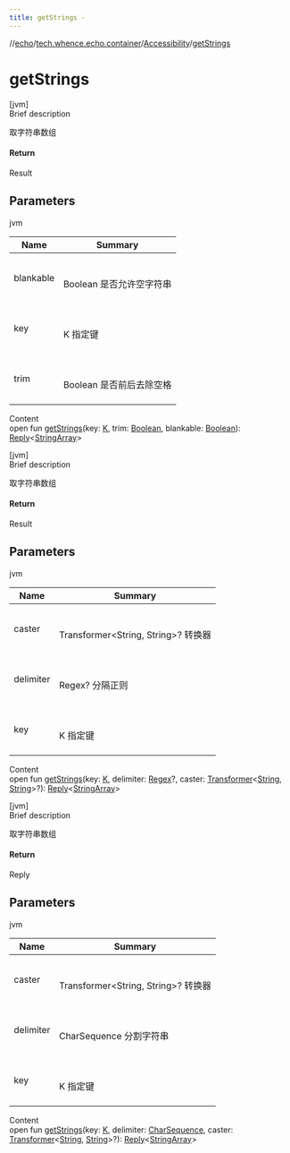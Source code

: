 ```yaml
---
title: getStrings -
---
```

//[echo](../../index.md)/[tech.whence.echo.container](../index.md)/[Accessibility](index.md)/[getStrings](get-strings.md)



# getStrings  
[jvm]  
Brief description  


取字符串数组



#### Return  


Result<StringArray>



## Parameters  
  
jvm  
  
|  Name|  Summary| 
|---|---|
| blankable| <br><br>Boolean 是否允许空字符串<br><br>
| key| <br><br>K 指定键<br><br>
| trim| <br><br>Boolean 是否前后去除空格<br><br>
  
  
Content  
open fun [getStrings](get-strings.md)(key: [K](index.md), trim: [Boolean](https://kotlinlang.org/api/latest/jvm/stdlib/kotlin/-boolean/index.html), blankable: [Boolean](https://kotlinlang.org/api/latest/jvm/stdlib/kotlin/-boolean/index.html)): [Reply](../-reply/index.md)<[StringArray](../../tech.whence.echo.type/index.md#tech.whence.echo.type/StringArray///PointingToDeclaration/)>  


[jvm]  
Brief description  


取字符串数组



#### Return  


Result<StringArray>



## Parameters  
  
jvm  
  
|  Name|  Summary| 
|---|---|
| caster| <br><br>Transformer<String, String>? 转换器<br><br>
| delimiter| <br><br>Regex? 分隔正则<br><br>
| key| <br><br>K 指定键<br><br>
  
  
Content  
open fun [getStrings](get-strings.md)(key: [K](index.md), delimiter: [Regex](https://kotlinlang.org/api/latest/jvm/stdlib/kotlin.text/-regex/index.html)?, caster: [Transformer](../../tech.whence.echo.function/-transformer/index.md)<[String](https://kotlinlang.org/api/latest/jvm/stdlib/kotlin/-string/index.html), [String](https://kotlinlang.org/api/latest/jvm/stdlib/kotlin/-string/index.html)>?): [Reply](../-reply/index.md)<[StringArray](../../tech.whence.echo.type/index.md#tech.whence.echo.type/StringArray///PointingToDeclaration/)>  


[jvm]  
Brief description  


取字符串数组



#### Return  


Reply<StringArray>



## Parameters  
  
jvm  
  
|  Name|  Summary| 
|---|---|
| caster| <br><br>Transformer<String, String>? 转换器<br><br>
| delimiter| <br><br>CharSequence 分割字符串<br><br>
| key| <br><br>K 指定键<br><br>
  
  
Content  
open fun [getStrings](get-strings.md)(key: [K](index.md), delimiter: [CharSequence](https://kotlinlang.org/api/latest/jvm/stdlib/kotlin/-char-sequence/index.html), caster: [Transformer](../../tech.whence.echo.function/-transformer/index.md)<[String](https://kotlinlang.org/api/latest/jvm/stdlib/kotlin/-string/index.html), [String](https://kotlinlang.org/api/latest/jvm/stdlib/kotlin/-string/index.html)>?): [Reply](../-reply/index.md)<[StringArray](../../tech.whence.echo.type/index.md#tech.whence.echo.type/StringArray///PointingToDeclaration/)>  



